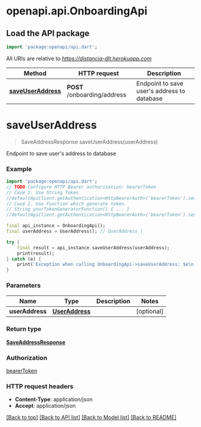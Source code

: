 # openapi.api.OnboardingApi

## Load the API package
```dart
import 'package:openapi/api.dart';
```

All URIs are relative to *https://distancia-dlt.herokuapp.com*

Method | HTTP request | Description
------------- | ------------- | -------------
[**saveUserAddress**](OnboardingApi.md#saveuseraddress) | **POST** /onboarding/address | Endpoint to save user's address to database


# **saveUserAddress**
> SaveAddressResponse saveUserAddress(userAddress)

Endpoint to save user's address to database

### Example
```dart
import 'package:openapi/api.dart';
// TODO Configure HTTP Bearer authorization: bearerToken
// Case 1. Use String Token
//defaultApiClient.getAuthentication<HttpBearerAuth>('bearerToken').setAccessToken('YOUR_ACCESS_TOKEN');
// Case 2. Use Function which generate token.
// String yourTokenGeneratorFunction() { ... }
//defaultApiClient.getAuthentication<HttpBearerAuth>('bearerToken').setAccessToken(yourTokenGeneratorFunction);

final api_instance = OnboardingApi();
final userAddress = UserAddress(); // UserAddress | 

try {
    final result = api_instance.saveUserAddress(userAddress);
    print(result);
} catch (e) {
    print('Exception when calling OnboardingApi->saveUserAddress: $e\n');
}
```

### Parameters

Name | Type | Description  | Notes
------------- | ------------- | ------------- | -------------
 **userAddress** | [**UserAddress**](UserAddress.md)|  | [optional] 

### Return type

[**SaveAddressResponse**](SaveAddressResponse.md)

### Authorization

[bearerToken](../README.md#bearerToken)

### HTTP request headers

 - **Content-Type**: application/json
 - **Accept**: application/json

[[Back to top]](#) [[Back to API list]](../README.md#documentation-for-api-endpoints) [[Back to Model list]](../README.md#documentation-for-models) [[Back to README]](../README.md)

